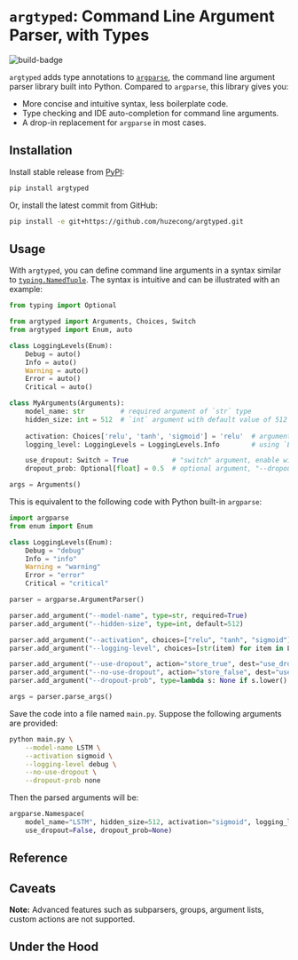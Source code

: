 # `argtyped`: Command Line Argument Parser, with Types

![build-badge]()

`argtyped` adds type annotations to [`argparse`](https://docs.python.org/3/library/argparse.html), the command line
argument parser library built into Python. Compared to `argparse`, this library gives you:

- More concise and intuitive syntax, less boilerplate code.
- Type checking and IDE auto-completion for command line arguments.
- A drop-in replacement for `argparse` in most cases.


## Installation

Install stable release from [PyPI](https://pypi.org/project/argtyped/):
```bash
pip install argtyped
```

Or, install the latest commit from GitHub:
```bash
pip install -e git+https://github.com/huzecong/argtyped.git
```

## Usage

With `argtyped`, you can define command line arguments in a syntax similar to
[`typing.NamedTuple`](https://docs.python.org/3/library/typing.html#typing.NamedTuple). The syntax is intuitive and can
be illustrated with an example:
```python
from typing import Optional

from argtyped import Arguments, Choices, Switch
from argtyped import Enum, auto

class LoggingLevels(Enum):
    Debug = auto()
    Info = auto()
    Warning = auto()
    Error = auto()
    Critical = auto()

class MyArguments(Arguments):
    model_name: str         # required argument of `str` type
    hidden_size: int = 512  # `int` argument with default value of 512
    
    activation: Choices['relu', 'tanh', 'sigmoid'] = 'relu'  # argument with limited choices
    logging_level: LoggingLevels = LoggingLevels.Info        # using `Enum` class as choices

    use_dropout: Switch = True           # "switch" argument, enable with "--use-dropout" and disable with "--no-use-dropout"
    dropout_prob: Optional[float] = 0.5  # optional argument, "--dropout-prob=none" parses into `None`

args = Arguments()
```

This is equivalent to the following code with Python built-in `argparse`:
```python
import argparse
from enum import Enum

class LoggingLevels(Enum):
    Debug = "debug"
    Info = "info"
    Warning = "warning"
    Error = "error"
    Critical = "critical"

parser = argparse.ArgumentParser()

parser.add_argument("--model-name", type=str, required=True)
parser.add_argument("--hidden-size", type=int, default=512)

parser.add_argument("--activation", choices=["relu", "tanh", "sigmoid"], default="relu")
parser.add_argument("--logging-level", choices=[str(item) for item in LoggingLevels], default="info")

parser.add_argument("--use-dropout", action="store_true", dest="use_dropout", default=True)
parser.add_argument("--no-use-dropout", action="store_false", dest="use_dropout")
parser.add_argument("--dropout-prob", type=lambda s: None if s.lower() == 'none' else float(s), default=0.5)

args = parser.parse_args()
```

Save the code into a file named `main.py`. Suppose the following arguments are provided:
```bash
python main.py \
    --model-name LSTM \
    --activation sigmoid \
    --logging-level debug \
    --no-use-dropout \
    --dropout-prob none
```
Then the parsed arguments will be:
```python
argparse.Namespace(
    model_name="LSTM", hidden_size=512, activation="sigmoid", logging_level="debug",
    use_dropout=False, dropout_prob=None)
```

## Reference

## Caveats

**Note:** Advanced features such as subparsers, groups, argument lists, custom actions are not supported.

## Under the Hood
